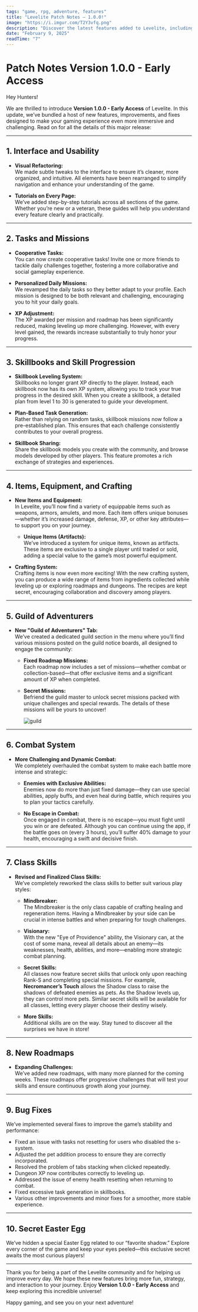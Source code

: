 ```yaml
---
tags: "game, rpg, adventure, features"
title: "Levelite Patch Notes – 1.0.0!"
image: "https://i.imgur.com/T2Y3vfq.png"
description: "Discover the latest features added to Levelite, including pets, item trading, interactive NPCs, and enhanced dungeon challenges!"
date: "February 9, 2025"
readTime: "7"
---
```



# Patch Notes Version 1.0.0 - Early Access

Hey Hunters!

We are thrilled to introduce **Version 1.0.0 - Early Access** of Levelite. In this update, we’ve bundled a host of new features, improvements, and fixes designed to make your gaming experience even more immersive and challenging. Read on for all the details of this major release:

---

## 1. Interface and Usability

- **Visual Refactoring:**  
  We made subtle tweaks to the interface to ensure it’s cleaner, more organized, and intuitive. All elements have been rearranged to simplify navigation and enhance your understanding of the game.

- **Tutorials on Every Page:**  
  We’ve added step-by-step tutorials across all sections of the game. Whether you’re new or a veteran, these guides will help you understand every feature clearly and practically.

---

## 2. Tasks and Missions

- **Cooperative Tasks:**  
  You can now create cooperative tasks! Invite one or more friends to tackle daily challenges together, fostering a more collaborative and social gameplay experience.

- **Personalized Daily Missions:**  
  We revamped the daily tasks so they better adapt to your profile. Each mission is designed to be both relevant and challenging, encouraging you to hit your daily goals.

- **XP Adjustment:**  
  The XP awarded per mission and roadmap has been significantly reduced, making leveling up more challenging. However, with every level gained, the rewards increase substantially to truly honor your progress.

---

## 3. Skillbooks and Skill Progression

- **Skillbook Leveling System:**  
  Skillbooks no longer grant XP directly to the player. Instead, each skillbook now has its own XP system, allowing you to track your true progress in the desired skill. When you create a skillbook, a detailed plan from level 1 to 30 is generated to guide your development.

- **Plan-Based Task Generation:**  
  Rather than relying on random tasks, skillbook missions now follow a pre-established plan. This ensures that each challenge consistently contributes to your overall progress.

- **Skillbook Sharing:**  
  Share the skillbook models you create with the community, and browse models developed by other players. This feature promotes a rich exchange of strategies and experiences.

---

## 4. Items, Equipment, and Crafting

- **New Items and Equipment:**  
  In Levelite, you’ll now find a variety of equippable items such as weapons, armors, amulets, and more. Each item offers unique bonuses—whether it’s increased damage, defense, XP, or other key attributes—to support you on your journey.

  - **Unique Items (Artifacts):**  
    We’ve introduced a system for unique items, known as artifacts. These items are exclusive to a single player until traded or sold, adding a special value to the game’s most powerful equipment.

- **Crafting System:**  
  Crafting items is now even more exciting! With the new crafting system, you can produce a wide range of items from ingredients collected while leveling up or exploring roadmaps and dungeons. The recipes are kept secret, encouraging collaboration and discovery among players.

---

## 5. Guild of Adventurers

- **New "Guild of Adventurers" Tab:**  
  We’ve created a dedicated guild section in the menu where you’ll find various missions posted on the guild notice boards, all designed to engage the community:
  
  - **Fixed Roadmap Missions:**  
    Each roadmap now includes a set of missions—whether combat or collection-based—that offer exclusive items and a significant amount of XP when completed.
  
  - **Secret Missions:**  
    Befriend the guild master to unlock secret missions packed with unique challenges and special rewards. The details of these missions will be yours to uncover!

    ![guild](https://i.imgur.com/TSCHG1e.jpeg)

---

## 6. Combat System

- **More Challenging and Dynamic Combat:**  
  We completely overhauled the combat system to make each battle more intense and strategic:
  
  - **Enemies with Exclusive Abilities:**  
    Enemies now do more than just fixed damage—they can use special abilities, apply buffs, and even heal during battle, which requires you to plan your tactics carefully.
  
  - **No Escape in Combat:**  
    Once engaged in combat, there is no escape—you must fight until you win or are defeated. Although you can continue using the app, if the battle goes on (every 3 hours), you’ll suffer 40% damage to your health, encouraging a swift and decisive finish.

---

## 7. Class Skills

- **Revised and Finalized Class Skills:**  
  We’ve completely reworked the class skills to better suit various play styles:
  
  - **Mindbreaker:**  
    The Mindbreaker is the only class capable of crafting healing and regeneration items. Having a Mindbreaker by your side can be crucial in intense battles and when preparing for tough challenges.
  
  - **Visionary:**  
    With the new "Eye of Providence" ability, the Visionary can, at the cost of some mana, reveal all details about an enemy—its weaknesses, health, abilities, and more—enabling more strategic combat planning.
  
  - **Secret Skills:**  
    All classes now feature secret skills that unlock only upon reaching Rank-S and completing special missions. For example, **Necromancer’s Touch** allows the Shadow class to raise the shadows of defeated enemies as pets. As the Shadow levels up, they can control more pets. Similar secret skills will be available for all classes, letting every player choose their destiny wisely.
  
  - **More Skills:**  
    Additional skills are on the way. Stay tuned to discover all the surprises we have in store!

---

## 8. New Roadmaps

- **Expanding Challenges:**  
  We’ve added new roadmaps, with many more planned for the coming weeks. These roadmaps offer progressive challenges that will test your skills and ensure continuous growth along your journey.

---

## 9. Bug Fixes

We’ve implemented several fixes to improve the game’s stability and performance:

- Fixed an issue with tasks not resetting for users who disabled the s-system.
- Adjusted the pet addition process to ensure they are correctly incorporated.
- Resolved the problem of tabs stacking when clicked repeatedly.
- Dungeon XP now contributes correctly to leveling up.
- Addressed the issue of enemy health resetting when returning to combat.
- Fixed excessive task generation in skillbooks.
- Various other improvements and minor fixes for a smoother, more stable experience.

---

## 10. Secret Easter Egg

We’ve hidden a special Easter Egg related to our “favorite shadow.” Explore every corner of the game and keep your eyes peeled—this exclusive secret awaits the most curious players!

---

Thank you for being a part of the Levelite community and for helping us improve every day. We hope these new features bring more fun, strategy, and interaction to your journey. Enjoy **Version 1.0.0 - Early Access** and keep exploring this incredible universe!

Happy gaming, and see you on your next adventure!
